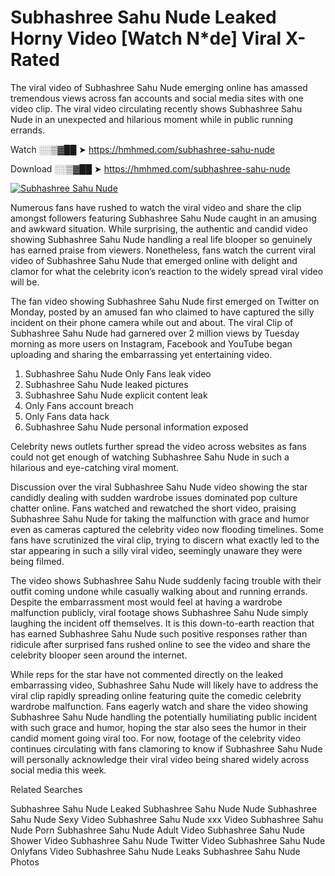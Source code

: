 ﻿# Subhashree Sahu Nude Leaked Horny Video [Watch N*de] Viral X-Rated

The viral video of ﻿Subhashree Sahu Nude emerging online has amassed tremendous views across fan accounts and social media sites with one video clip. The viral video circulating recently shows ﻿Subhashree Sahu Nude in an unexpected and hilarious moment while in public running errands. 

Watch ░░▒▓██ ➤ https://hmhmed.com/subhashree-sahu-nude

Download ░░▒▓██ ➤ https://hmhmed.com/subhashree-sahu-nude

[![Subhashree Sahu Nude](https://i.imgur.com/dJHk4Zq.gif)](https://hmhmed.com/subhashree-sahu-nude)

Numerous fans have rushed to watch the viral video and share the clip amongst followers featuring ﻿Subhashree Sahu Nude caught in an amusing and awkward situation. While surprising, the authentic and candid video showing ﻿Subhashree Sahu Nude handling a real life blooper so genuinely has earned praise from viewers. Nonetheless, fans watch the current viral video of ﻿Subhashree Sahu Nude that emerged online with delight and clamor for what the celebrity icon’s reaction to the widely spread viral video will be.

The fan video showing ﻿Subhashree Sahu Nude first emerged on Twitter on Monday, posted by an amused fan who claimed to have captured the silly incident on their phone camera while out and about. The viral Clip of ﻿Subhashree Sahu Nude had garnered over 2 million views by Tuesday morning as more users on Instagram, Facebook and YouTube began uploading and sharing the embarrassing yet entertaining video. 

1. ﻿Subhashree Sahu Nude Only Fans leak video
2. ﻿Subhashree Sahu Nude leaked pictures
3. ﻿Subhashree Sahu Nude explicit content leak
4. Only Fans account breach
5. Only Fans data hack
6. ﻿Subhashree Sahu Nude personal information exposed

Celebrity news outlets further spread the video across websites as fans could not get enough of watching ﻿Subhashree Sahu Nude in such a hilarious and eye-catching viral moment. 

Discussion over the viral ﻿Subhashree Sahu Nude video showing the star candidly dealing with sudden wardrobe issues dominated pop culture chatter online. Fans watched and rewatched the short video, praising ﻿Subhashree Sahu Nude for taking the malfunction with grace and humor even as cameras captured the celebrity video now flooding timelines. Some fans have scrutinized the viral clip, trying to discern what exactly led to the star appearing in such a silly viral video, seemingly unaware they were being filmed.

The video shows ﻿Subhashree Sahu Nude suddenly facing trouble with their outfit coming undone while casually walking about and running errands. Despite the embarrassment most would feel at having a wardrobe malfunction publicly, viral footage shows ﻿Subhashree Sahu Nude simply laughing the incident off themselves. It is this down-to-earth reaction that has earned ﻿Subhashree Sahu Nude such positive responses rather than ridicule after surprised fans rushed online to see the video and share the celebrity blooper seen around the internet.  

While reps for the star have not commented directly on the leaked embarrassing video, ﻿Subhashree Sahu Nude will likely have to address the viral clip rapidly spreading online featuring quite the comedic celebrity wardrobe malfunction. Fans eagerly watch and share the video showing ﻿Subhashree Sahu Nude handling the potentially humiliating public incident with such grace and humor, hoping the star also sees the humor in their candid moment going viral too. For now, footage of the celebrity video continues circulating with fans clamoring to know if ﻿Subhashree Sahu Nude will personally acknowledge their viral video being shared widely across social media this week.

Related Searches

﻿Subhashree Sahu Nude Leaked
﻿Subhashree Sahu Nude Nude
﻿Subhashree Sahu Nude Sexy Video
﻿Subhashree Sahu Nude xxx Video
﻿Subhashree Sahu Nude Porn
﻿Subhashree Sahu Nude Adult Video
﻿Subhashree Sahu Nude Shower Video
﻿Subhashree Sahu Nude Twitter Video
﻿Subhashree Sahu Nude Onlyfans Video
﻿Subhashree Sahu Nude Leaks
﻿Subhashree Sahu Nude Photos